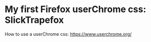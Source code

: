 # My first Firefox userChrome css: SlickTrapefox

 How to use a userChrome css: https://www.userchrome.org/

